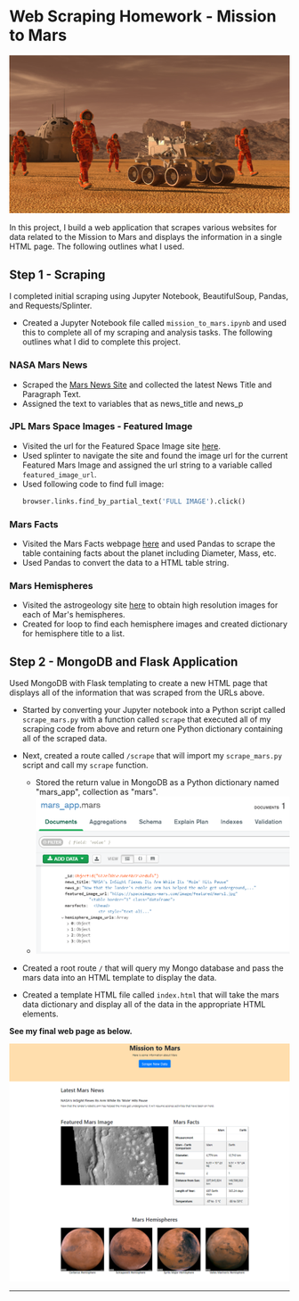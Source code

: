 # Web Scraping Homework - Mission to Mars

![mission_to_mars](images/../web-scraping-challenge/Missions_to_Mars/Images/mission_to_mars.png)

In this project, I build a web application that scrapes various websites for data related to the Mission to Mars and displays the information in a single HTML page. The following outlines what I used.

## Step 1 - Scraping

I completed initial scraping using Jupyter Notebook, BeautifulSoup, Pandas, and Requests/Splinter.

* Created a Jupyter Notebook file called `mission_to_mars.ipynb` and used this to complete all of my scraping and analysis tasks. The following outlines what I did to complete this project.

### NASA Mars News

* Scraped the [Mars News Site](https://redplanetscience.com/) and collected the latest News Title and Paragraph Text. 
* Assigned the text to variables that as news_title and news_p

### JPL Mars Space Images - Featured Image

* Visited the url for the Featured Space Image site [here](https://spaceimages-mars.com).
* Used splinter to navigate the site and found the image url for the current Featured Mars Image and assigned the url string to a variable called `featured_image_url`.
* Used following code to find full image:
  ```python
  browser.links.find_by_partial_text('FULL IMAGE').click()
  ```
### Mars Facts

* Visited the Mars Facts webpage [here](https://galaxyfacts-mars.com) and used Pandas to scrape the table containing facts about the planet including Diameter, Mass, etc.
* Used Pandas to convert the data to a HTML table string.

### Mars Hemispheres

* Visited the astrogeology site [here](https://marshemispheres.com/) to obtain high resolution images for each of Mar's hemispheres.
* Created for loop to find each hemisphere images and created dictionary for hemisphere title to a list. 
  
## Step 2 - MongoDB and Flask Application

Used MongoDB with Flask templating to create a new HTML page that displays all of the information that was scraped from the URLs above.

* Started by converting your Jupyter notebook into a Python script called `scrape_mars.py` with a function called `scrape` that executed all of my scraping code from above and return one Python dictionary containing all of the scraped data.
* Next, created a route called `/scrape` that will import my `scrape_mars.py` script and call my `scrape` function.

  * Stored the return value in MongoDB as a Python dictionary named "mars_app", collection as "mars".
  * ![Mars App](images/../web-scraping-challenge/Missions_to_Mars/Images/mars_app.png)

* Created a root route `/` that will query my Mongo database and pass the mars data into an HTML template to display the data.
* Created a template HTML file called `index.html` that will take the mars data dictionary and display all of the data in the appropriate HTML elements. 

**See my final web page as below.** 

![final_app](images/../web-scraping-challenge/Missions_to_Mars/Images/final_app.png)

- - -